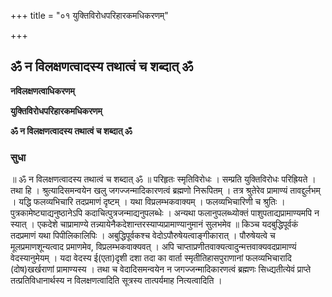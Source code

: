 +++
title = "०१ युक्तिविरोधपरिहारकमधिकरणम्"

+++


## ॐ न विलक्षणत्वादस्य तथात्वं च शब्दात् ॐ

**नविलक्षणत्वाधिकरणम्**

**युक्तिविरोधपरिहारकमधिकरणम्**

**ॐ न विलक्षणत्वादस्य तथात्वं च शब्दात् ॐ**

### **सुधा**

॥ ॐ न विलक्षणत्वादस्य तथात्वं च शब्दात् ॐ ॥ परिहृतः स्मृतिविरोधः । सम्प्रति युक्तिविरोधः परिह्रियते । तथा हि । श्रुत्यादिसमन्वयेन खलु जगज्जन्मादिकारणत्वं ब्रह्मणो निरूपितम् । तत्र श्रुतेरेव प्रामाण्यं तावद्दुर्लभम् । यद्धि फलव्यभिचारि तदप्रमाणं दृष्टम् । यथा विप्रलम्भकवाक्यम् । फलव्यभिचारिणी च श्रुतिः । पुत्रकामेष्ट्याद्यनुष्ठानेऽपि कदाचित्पुत्रजन्माद्यनुपलब्धेः । अन्यथा फलानुपलब्ध्योक्तं पाशुपताद्यप्रामाण्यमपि न स्यात् । एकदेशे चाप्रामाण्ये तन्न्यायेनैकदेशान्तरस्याप्यप्रामाण्यानुमानं सुलभमेव ॥ किञ्च यदबुद्धिपूर्वकं तदप्रमाणं यथा पिपीलिकालिपिः । अबुद्धिपूर्वकश्च वेदोऽपौरुषेयत्वाङ्गीकारात् । पौरुषेयत्वे च मूलप्रमाणशून्यत्वाद प्रमाणमेव, विप्रलम्भकवाक्यवत् । अपि चाप्ताप्रणीतवाक्यत्वादुन्मत्तवाक्यवदप्रामाण्यं वेदस्यानुमेयम् । यदा वेदस्य ई(एता)दृशी दशा तदा का वार्ता स्मृतीतिहासपुराणानां फलव्यभिचारादि (दोष)खर्खराणां प्रामाण्यस्य । तथा च वेदादिसमन्वयेन न जगज्जन्मादिकारणत्वं ब्रह्मणः सिध्द्यतीत्येवं प्राप्ते तत्प्रतिविधानार्थस्य न विलक्षणत्वादिति सूत्रस्य तात्पर्यमाह नित्यत्वादिति ।

